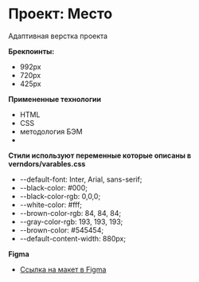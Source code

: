 # Проект: Место

Адаптивная верстка проекта

**Брекпоинты:**

- 992px
- 720px
- 425px

**Примененные технологии**

- HTML
- CSS
- методология БЭМ
-

**Стили используют переменные которые описаны в verndors/varables.css**

- --default-font: Inter, Arial, sans-serif;
- --black-color: #000;
- --black-color-rgb: 0,0,0;
- --white-color: #fff;
- --brown-color-rgb: 84, 84, 84;
- --gray-color-rgb: 193, 193, 193;
- --brown-color: #545454;
- --default-content-width: 880px;

**Figma**

* [Ссылка на макет в Figma](https://www.figma.com/file/2cn9N9jSkmxD84oJik7xL7/JavaScript.-Sprint-4?node-id=0%3A1)
